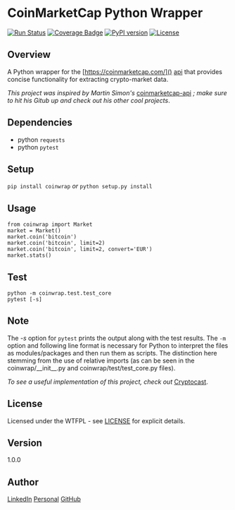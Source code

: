 # CoinMarketCap Python Wrapper

[![Run Status][3]][4]
[![Coverage Badge][5]][4]
[![PyPI version][b]][c]
[![License][9]][a]

Overview
---
A Python wrapper for the [https://coinmarketcap.com/]() [api][1] that provides concise 
functionality for extracting crypto-market data. 

_This project was inspired by Martin Simon's_ [coinmarketcap-api][2] _; make sure to 
hit his Gitub up and check out his other cool projects_.

[a]: http://www.wtfpl.net/
[1]: https://coinmarketcap.com/api/
[c]: https://badge.fury.io/py/coinwrap
[b]: https://badge.fury.io/py/coinwrap.svg 
[7]: https://github.com/bitforce/Cryptocast
[2]: https://github.com/mrsmn/coinmarketcap-api
[4]: https://app.shippable.com/github/bitforce/Coinwrap
[9]: https://img.shields.io/badge/license-WTFPL-blue.svg
[8]: https://img.shields.io/badge/Issues-0-brightgreen.svg
[3]: https://api.shippable.com/projects/59a83c3685d3e007008b9d10/badge?branch=master
[5]: https://api.shippable.com/projects/59a83c3685d3e007008b9d10/coverageBadge?branch=master

Dependencies
---
- python `requests`
- python `pytest`

Setup
---
`pip install coinwrap` _or_ `python setup.py install`

Usage
---
```
from coinwrap import Market
market = Market()
market.coin('bitcoin')
market.coin('bitcoin', limit=2)
market.coin('bitcoin', limit=2, convert='EUR')
market.stats()
```

Test
---
```
python -m coinwrap.test.test_core
pytest [-s]
```

Note
---
The _-s_ option for `pytest` prints the output along with the test results. The `-m` 
option and following line format is necessary for Python to interpret the files as 
modules/packages and then run them as scripts. The distinction here stemming from 
the use of relative imports (as can be seen in the coinwrap/\_\_init\_\_.py and 
coinwrap/test/test\_core.py files).


_To see a useful implementation of this project, check out_ [Cryptocast][7].

License
---
Licensed under the WTFPL - see [LICENSE](./LICENSE) for explicit details.

Version
---
1.0.0

Author
---
[LinkedIn](https://www.linkedin.com/in/brandonjohnsonxyz/)
[Personal](https://brandonjohnson.life)
[GitHub](https://github.com/bitforce)
